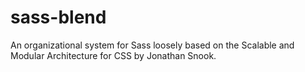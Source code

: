 sass-blend
==========

An organizational system for Sass loosely based on the Scalable and Modular Architecture for CSS by Jonathan Snook.